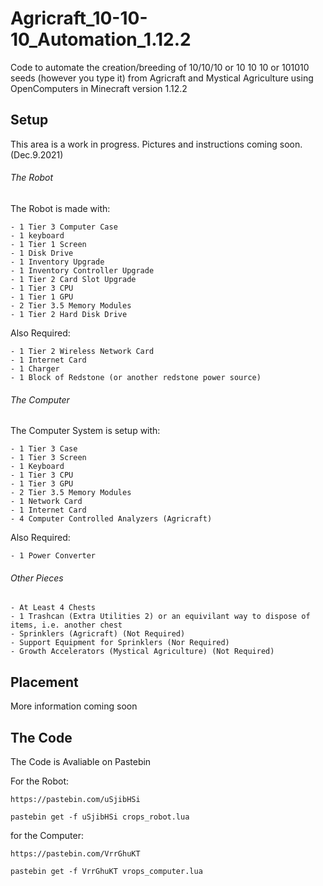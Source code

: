 # Agricraft_10-10-10_Automation_1.12.2
Code to automate the creation/breeding of 10/10/10 or 10 10 10 or 101010 seeds (however you type it) from Agricraft and Mystical Agriculture using OpenComputers in Minecraft version 1.12.2


## Setup

This area is a work in progress. Pictures and instructions coming soon. (Dec.9.2021)

###### The Robot
The Robot is made with:

    - 1 Tier 3 Computer Case
    - 1 keyboard
    - 1 Tier 1 Screen
    - 1 Disk Drive
    - 1 Inventory Upgrade
    - 1 Inventory Controller Upgrade
    - 1 Tier 2 Card Slot Upgrade
    - 1 Tier 3 CPU
    - 1 Tier 1 GPU
    - 2 Tier 3.5 Memory Modules
    - 1 Tier 2 Hard Disk Drive
    
Also Required:

    - 1 Tier 2 Wireless Network Card
    - 1 Internet Card
    - 1 Charger
    - 1 Block of Redstone (or another redstone power source)
    
###### The Computer
The Computer System is setup with:

    - 1 Tier 3 Case
    - 1 Tier 3 Screen
    - 1 Keyboard
    - 1 Tier 3 CPU
    - 1 Tier 3 GPU
    - 2 Tier 3.5 Memory Modules
    - 1 Network Card
    - 1 Internet Card
    - 4 Computer Controlled Analyzers (Agricraft)
    
Also Required:

    - 1 Power Converter

###### Other Pieces
    - At Least 4 Chests
    - 1 Trashcan (Extra Utilities 2) or an equivilant way to dispose of items, i.e. another chest
    - Sprinklers (Agricraft) (Not Required)
    - Support Equipment for Sprinklers (Nor Required)
    - Growth Accelerators (Mystical Agriculture) (Not Required)
    
## Placement  
More information coming soon
   

## The Code

The Code is Avaliable on Pastebin

For the Robot:

    https://pastebin.com/uSjibHSi

    pastebin get -f uSjibHSi crops_robot.lua

for the Computer:

    https://pastebin.com/VrrGhuKT

    pastebin get -f VrrGhuKT vrops_computer.lua

